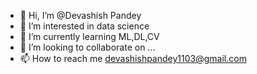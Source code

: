 - 👋 Hi, I’m @Devashish Pandey
- 👀 I’m interested in data science
- 🌱 I’m currently learning ML,DL,CV
- 💞️ I’m looking to collaborate on ...
- 📫 How to reach me devashishpandey1103@gmail.com

<!---
Devashishpandey1103/Devashishpandey1103 is a ✨ special ✨ repository because its `README.md` (this file) appears on your GitHub profile.
You can click the Preview link to take a look at your changes.
--->
